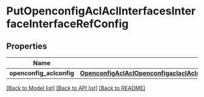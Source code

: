 # PutOpenconfigAclAclInterfacesInterfaceInterfaceRefConfig

## Properties
Name | Type | Description | Notes
------------ | ------------- | ------------- | -------------
**openconfig_aclconfig** | [**OpenconfigAclAclOpenconfigaclaclAclsetsAclentriesInputinterfaceInterfacerefConfig**](OpenconfigAclAclOpenconfigaclaclAclsetsAclentriesInputinterfaceInterfacerefConfig.md) |  | [optional] 

[[Back to Model list]](../README.md#documentation-for-models) [[Back to API list]](../README.md#documentation-for-api-endpoints) [[Back to README]](../README.md)


